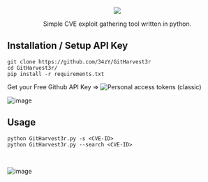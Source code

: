 <p align="center">
  <img src="https://user-images.githubusercontent.com/55347142/235300910-45f49b2f-280b-4146-965e-f3bcc46627d0.png"/>
</p>

<p align="center">Simple CVE exploit gathering tool written in python.</p>

## Installation / Setup API Key  
```
git clone https://github.com/34zY/GitHarvest3r
cd GitHarvest3r/
pip install -r requirements.txt
```

Get your Free Github API Key =>  ![Personal access tokens (classic)](https://github.com/settings/tokens)

![image](https://github.com/34zY/GitHarvest3r/assets/55347142/76c631d1-3c34-4a22-b6aa-e9698b955afc)



## Usage
```
python GitHarvest3r.py -s <CVE-ID>
python GitHarvest3r.py --search <CVE-ID>
```

<br>

![image](https://github.com/34zY/GitHarvest3r/assets/55347142/fb91edf1-3e06-465b-a512-eea221433436)
